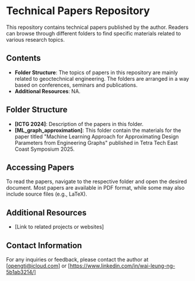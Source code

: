 # Technical Papers Repository

This repository contains technical papers published by the author. Readers can browse through different folders to find specific materials related to various research topics.

## Contents
- **Folder Structure**: The topics of papers in this repository are mainly related to geoctechnical engineering.  The folders are arranged in a way based on conferences, seminars and publications.
- **Additional Resources**: NA.

## Folder Structure
- **[ICTG 2024]**: Description of the papers in this folder.
- **[ML_graph_approximation]**: This folder contain the materials for the paper titled "Machine Learning Approach for Approximating Design Parameters from Engineering Graphs" published in Tetra Tech East Coast Symposium 2025.

## Accessing Papers
To read the papers, navigate to the respective folder and open the desired document. Most papers are available in PDF format, while some may also include source files (e.g., LaTeX).

## Additional Resources
- [Link to related projects or websites]


## Contact Information
For any inquiries or feedback, please contact the author at [opengti@icloud.com] or [https://www.linkedin.com/in/wai-leung-ng-5b1ab3214/]
